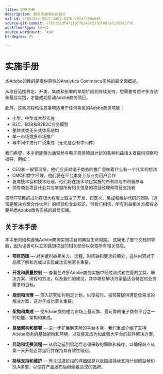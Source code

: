 ```yaml
---
title: 实施手册
description: 商务实施手册的目标
exl-id: 2f82c68c-60c7-4a62-837b-492afc06e0db
source-git-commit: e76f101df47116f7b246f21f0fe0fa72769d2776
workflow-type: tm+mt
source-wordcount: '498'
ht-degree: 0%

---
```


# 实施手册

本Adobe的目的是提供典型的Analytics Commerce实施的最全面概述。

从项目范围界定、开发、集成和部署的早期阶段到持续支持，您需要考虑许多方法和最佳实践，才能成功启动Adobe商务项目。

此外，这些流程和注意事项适用于任何类型的Adobe商务项目：

- 小型、中型或大型实施
- B2C、B2B和B2B2C业务模型
- 整体式或无头式体系结构
- 单一市场或多市场推广
- 与中间件进行广泛集成（无论是否有中间件）

我们希望，本手册能够为通常参与电子商务项目计划的各种利益相关者提供洞察和指导，例如：

- CEO和一般管理层，他们应该对电子商务的推广意味着什么有一个扎实的想法
- CMO和数字经理，他们将在平台本身上与业务用户合作
- 首席技术官和技术经理，他们将在技术项目实施的所有阶段中积极参与
- 领导商业项目计划并应掌握所有相关信息的项目经理和项目支持者

虽然IT项目的成功在很大程度上取决于开发、自定义、集成和维护代码的团队（通常是解决方案合作伙伴）的经验和专业知识，但我们相信，所有利益相关方都有必要熟悉Adobe商务实施的最佳实践。

## 关于本手册

本手册的结构遵循Adobe商务实施项目的典型生命周期。 这简化了整个文档的导航，因为读者可以立即跳到项目的相关部分以获取所有相关信息。

- **项目范围** — 对关键利益相关方、流程、时间轴和要求的细分，这些内容对于品牌了解和完成以实现成功实施至关重要。

- **开发和质量控制** — 查看在许多Adobe商务实施中经过测试和完善的工具、解决方案、流程和方法，以及我们的建议，其中哪些解决方案最适合特定的业务需求和目标。

- **规划和治理** — 深入研究如何制定计划，以便按时、按预算提供满足您需求的解决方案，这对于成功至关重要。

- **架构和集成** — 使Adobe商务成为市场上最可靠、最可靠的电子商务平台之一的功能、架构和集成。

- **基础架构和部署** — 进一步扩展到实际的平台本身，我们重点介绍了支持Adobe商务的基础架构和环境，以及使其成为如此强大平台的软件解决方案。

- **启动和切换流程** — 从启动前到启动后必须采取的策略和操作，以确保站点从第一天开始正常运行并保持其有效性级别。

- **持续支持和维护** — 有关过渡阶段的详细信息以及围绕持续支持计划的型号和SLA类型，以便在产品发布后继续推进您的品牌。
